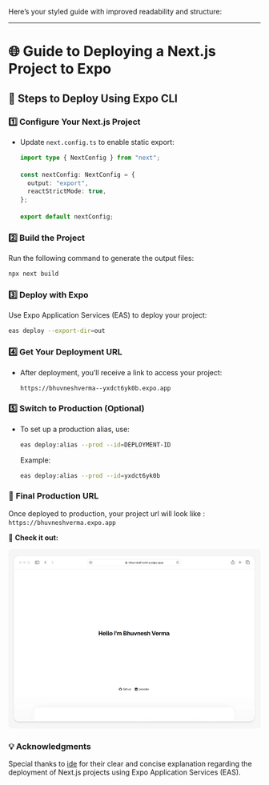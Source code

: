 Here’s your styled guide with improved readability and structure:

---

# 🌐 **Guide to Deploying a Next.js Project to Expo**

## 🚀 **Steps to Deploy Using Expo CLI**

### 1️⃣ **Configure Your Next.js Project**

- Update `next.config.ts` to enable static export:

  ```typescript
  import type { NextConfig } from "next";

  const nextConfig: NextConfig = {
    output: "export",
    reactStrictMode: true,
  };

  export default nextConfig;
  ```

### 2️⃣ **Build the Project**

Run the following command to generate the output files:

```bash
npx next build
```

### 3️⃣ **Deploy with Expo**

Use Expo Application Services (EAS) to deploy your project:

```bash
eas deploy --export-dir=out
```

### 4️⃣ **Get Your Deployment URL**

- After deployment, you’ll receive a link to access your project:
  ```
  https://bhuvneshverma--yxdct6yk0b.expo.app
  ```

### 5️⃣ **Switch to Production (Optional)**

- To set up a production alias, use:
  ```bash
  eas deploy:alias --prod --id=DEPLOYMENT-ID
  ```
  Example:
  ```bash
  eas deploy:alias --prod --id=yxdct6yk0b
  ```

### 🎯 **Final Production URL**

Once deployed to production, your project url will look like :  
`https://bhuvneshverma.expo.app`

🔗 **Check it out:**

[![Bhuvnesh Verma](bhuvneshverma.expo.app.png)](https://bhuvneshverma.expo.app)

### 💡 **Acknowledgments**

Special thanks to [ide](https://github.com/ide) for their clear and concise explanation regarding the deployment of Next.js projects using Expo Application Services (EAS).

